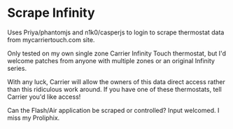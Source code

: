 Scrape Infinity
==============

Uses Priya/phantomjs and n1k0/casperjs to login to scrape thermostat data from mycarriertouch.com site.

Only tested on my own single zone Carrier Infinity Touch thermostat, 
but I'd welcome patches from anyone with multiple zones or an original Infinity series.

With any luck, Carrier will allow the owners of this data direct access rather
than this ridiculous work around. If you have one of these thermostats, tell
Carrier you'd like access!

Can the Flash/Air application be scraped or controlled? Input welcomed. I miss my Proliphix.
